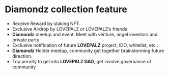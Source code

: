 # Diamondz collection  feature

* Receive Reward by staking NFT.
* Exclusive Airdrop by LOVEPALZ or LOVEPALZ’s friends
* **Diamondz** meetup and event. Meet with venture, angel investors and private party
* Exclusive notification of future **LOVEPALZ** project, IDO, whitelist, etc..
* **Diamondz** Holder meetup, community get together brainstorming future direction.
* Top priority to get into **LOVEPALZ DAO**, get involve governance of community
